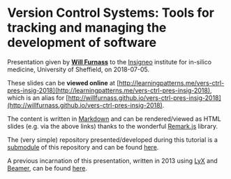 # Version Control Systems: Tools for tracking and managing the development of software

Presentation given by [**Will Furnass**](http://learningpatterns.me) to 
the [Insigneo](https://insigneo.org) institute for in-silico medicine, University of Sheffield, on 2018-07-05.

These slides can be **viewed online** at [http://learningpatterns.me/vers-ctrl-pres-insig-2018](http://learningpatterns.me/vers-ctrl-pres-insig-2018),
which is an alias for [http://willfurnass.github.io/vers-ctrl-pres-insig-2018](http://willfurnass.github.io/vers-ctrl-pres-insig-2018).

The content is written in [Markdown](https://www.markdownguide.org/)
and can be rendered/viewed as HTML slides (e.g. via the above links) thanks to the wonderful [Remark.js](https://remarkjs.com/) library.

The (very simple) repository presented/developed during this tutorial 
is a [submodule](https://git-scm.com/book/en/v2/Git-Tools-Submodules) of this repository and 
can be found [here](https://github.com/willfurnass/vers-ctrl-pres-2013-test-repo).

A previous incarnation of this presentation, 
written in 2013 using [LyX](https://www.lyx.org/) and [Beamer](https://www.ctan.org/pkg/beamer?lang=en),
can be found [here](https://github.com/willfurnass/vers-ctrl-pres-2013).

